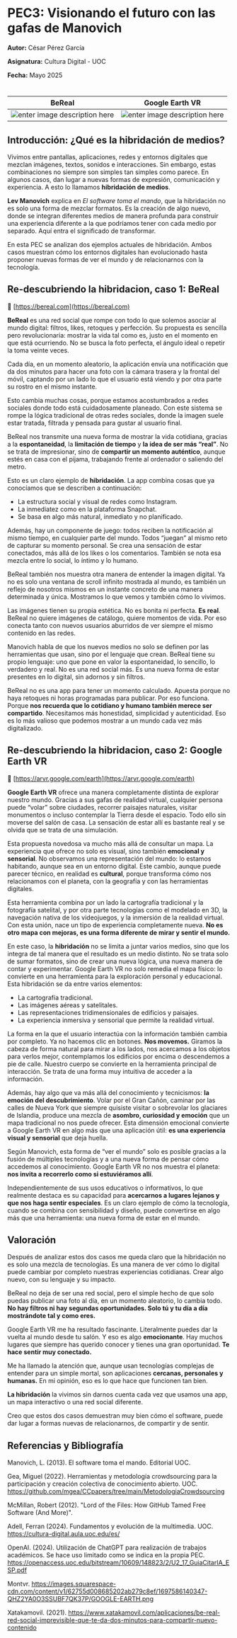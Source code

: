 # PEC3: Visionando el futuro con las gafas de Manovich 

**Autor:** César Pérez García

**Asignatura:** Cultura Digital - UOC

**Fecha:** Mayo 2025

#

|BeReal|Google Earth VR|
|--|--|
|![enter image description here](https://i.blogs.es/b00764/bereal-red-social-4/1366_2000.jpg)|![enter image description here](https://images.squarespace-cdn.com/content/v1/62755d008685202ab279c8ef/1697586140347-QHZ2YA0O3SSUBF7QK37P/GOOGLE-EARTH.png)|



## Introducción: ¿Qué es la hibridación de medios?

Vivimos entre pantallas, aplicaciones, redes y entornos digitales que mezclan imágenes, textos, sonidos e interacciones. Sin embargo, estas combinaciones no siempre son simples tan simples como parece. En algunos casos, dan lugar a nuevas formas de expresión, comunicación y experiencia. A esto lo llamamos **hibridación de medios**.

**Lev Manovich** explica en *El software toma el mando*, que la hibridación no es solo una forma de mezclar formatos. Es la creación de algo nuevo, donde se integran diferentes medios de manera profunda para construir una experiencia diferente a la que podríamos tener con cada medio por separado. Aquí entra el significado de transformar.

En esta PEC se analizan dos ejemplos actuales de hibridación. Ambos casos muestran cómo los entornos digitales han evolucionado hasta proponer nuevas formas de ver el mundo y de relacionarnos con la tecnología.



## Re-descubriendo la hibridacion, caso 1: BeReal
🔗 [https://bereal.com](https://bereal.com)

**BeReal** es una red social que rompe con todo lo que solemos asociar al mundo digital: filtros, likes, retoques y perfección. Su propuesta es sencilla pero revolucionaria: mostrar la vida tal como es, justo en el momento en que está ocurriendo. No se busca la foto perfecta, el ángulo ideal o repetir la toma veinte veces.

Cada día, en un momento aleatorio, la aplicación envía una notificación que da dos minutos para hacer una foto con la cámara trasera y la frontal del móvil, captando por un lado lo que el usuario está viendo y por otra parte su rostro en el mismo instante.

Esto cambia muchas cosas, porque estamos acostumbrados a redes sociales donde todo está cuidadosamente planeado. Con este sistema se rompe la lógica tradicional de otras redes sociales, donde la imagen suele estar tratada, filtrada y pensada para gustar al usuario final.

BeReal nos transmite una nueva forma de mostrar la vida cotidiana, gracias a la **espontaneidad**, la **limitación de tiempo** y **la idea de ser más “real”**. No se trata de impresionar, sino de **compartir un momento auténtico**, aunque estés en casa con el pijama, trabajando frente al ordenador o saliendo del metro.

Esto es un claro ejemplo de **hibridación**. La app combina cosas que ya conocíamos que se describen a continuación:

-   La estructura social y visual de redes como Instagram.
-   La inmediatez como en la plataforma Snapchat.
-   Se basa en algo más natural, inmediato y no planificado.

Además, hay un componente de juego: todos reciben la notificación al mismo tiempo, en cualquier parte del mundo. Todos “juegan” al mismo reto de capturar su momento personal. Se crea una sensación de estar conectados, más allá de los likes o los comentarios. También se nota esa mezcla entre lo social, lo íntimo y lo humano.

BeReal también nos muestra otra manera de entender la imagen digital. Ya no es solo una ventana de scroll infinito mostrada al mundo, es también un reflejo de nosotros mismos en un instante concreto de una manera determinada y única. Mostramos lo que vemos y también cómo lo vivimos.

Las imágenes tienen su propia estética. No es bonita ni perfecta. **Es real**. BeReal no quiere imágenes de catálogo, quiere momentos de vida. Por eso conecta tanto con nuevos usuarios aburridos de ver siempre el mismo contenido en las redes.

Manovich habla de que los nuevos medios no solo se definen por las herramientas que usan, sino por el lenguaje que crean. BeReal tiene su propio lenguaje: uno que pone en valor la espontaneidad, lo sencillo, lo verdadero y real. No es una red social más. Es una nueva forma de estar presentes en lo digital, sin adornos y sin filtros.

BeReal no es una app para tener un momento calculado. Apuesta porque no haya retoques ni horas programadas para publicar. Por eso funciona. Porque **nos recuerda que lo cotidiano y humano también merece ser compartido**. Necesitamos más honestidad, simplicidad y autenticidad. Eso es lo más valioso que podemos mostrar a un mundo cada vez más digitalizado.


## Re-descubriendo la hibridacion, caso 2: Google Earth VR  
🔗 [https://arvr.google.com/earth](https://arvr.google.com/earth)


**Google Earth VR** ofrece una manera completamente distinta de explorar nuestro mundo. Gracias a sus gafas de realidad virtual, cualquier persona puede “volar” sobre ciudades, recorrer paisajes naturales, visitar monumentos o incluso contemplar la Tierra desde el espacio. Todo ello sin moverse del salón de casa. La sensación de estar allí es bastante real y se olvida que se trata de una simulación.

Esta propuesta novedosa va mucho más allá de consultar un mapa. La experiencia que ofrece no solo es visual, sino también **emocional y sensorial**. No observamos una representación del mundo: lo estamos habitando, aunque sea en un entorno digital. Este cambio, aunque puede parecer técnico, en realidad es **cultural**, porque transforma cómo nos relacionamos con el planeta, con la geografía y con las herramientas digitales.

Esta herramienta combina por un lado la cartografía tradicional y la fotografía satelital, y por otra parte tecnologías como el modelado en 3D, la navegación nativa de los videojuegos, y la inmersión de la realidad virtual. Con esta unión, nace un tipo de experiencia completamente nueva. **No es otro mapa con mejoras, es una forma diferente de mirar y sentir el mundo.**

En este caso, la **hibridación** no se limita a juntar varios medios, sino que los integra de tal manera que el resultado es un medio distinto. No se trata solo de sumar formatos, sino de crear una nueva lógica, una nueva manera de contar y experimentar. Google Earth VR no solo remedia el mapa físico: lo convierte en una herramienta para la exploración personal y educacional. Esta hibridación se da entre varios elementos:

-   La cartografía tradicional.
-   Las imágenes aéreas y satelitales.
-   Las representaciones tridimensionales de edificios y paisajes.
-   La experiencia inmersiva y sensorial que permite la realidad virtual.

La forma en la que el usuario interactúa con la información también cambia por completo. Ya no hacemos clic en botones. **Nos movemos.** Giramos la cabeza de forma natural para mirar a los lados, nos acercamos a los objetos para verlos mejor, contemplamos los edificios por encima o descendemos a pie de calle. Nuestro cuerpo se convierte en la herramienta principal de interacción. Se trata de una forma muy intuitiva de acceder a la información.

Además, hay algo que va más allá del conocimiento y tecnicismos: **la emoción del descubrimiento**. Volar por el Gran Cañón, caminar por las calles de Nueva York que siempre quisiste visitar o sobrevolar los glaciares de Islandia, produce una mezcla de **asombro, curiosidad y emoción** que un mapa tradicional no nos puede ofrecer. Esta dimensión emocional convierte a Google Earth VR en algo más que una aplicación útil: **es una experiencia visual y sensorial** que deja huella.

Según Manovich, esta forma de “ver el mundo” solo es posible gracias a la fusión de múltiples tecnologías y a una nueva forma de pensar cómo accedemos al conocimiento. Google Earth VR no nos muestra el planeta: **nos invita a recorrerlo como si estuviéramos allí**.

Independientemente de sus usos educativos o informativos, lo que realmente destaca es su capacidad para **acercarnos a lugares lejanos y que nos haga sentir especiales**. Es un claro ejemplo de cómo la tecnología, cuando se combina con sensibilidad y diseño, puede convertirse en algo más que una herramienta: una nueva forma de estar en el mundo.


## Valoración

Después de analizar estos dos casos me queda claro que la hibridación no es solo una mezcla de tecnologías. Es una manera de ver cómo lo digital puede cambiar por completo nuestras experiencias cotidianas. Crear algo nuevo, con su lenguaje y su impacto.

BeReal no deja de ser una red social, pero el simple hecho de que solo puedas publicar una foto al día, en un momento aleatorio, lo cambia todo. **No hay filtros ni hay segundas oportunidades. Solo tú y tu día a día mostrándote tal y como eres.**

Google Earth VR me ha resultado fascinante. Literalmente puedes dar la vuelta al mundo desde tu salón. Y eso es algo **emocionante**. Hay muchos lugares que siempre has querido conocer y tienes una gran oportunidad. **Te hace sentir muy conectado.**

Me ha llamado la atención que, aunque usan tecnologías complejas de entender para un simple mortal, son aplicaciones **cercanas, personales y humanas.** En mi opinión, eso es lo que hace que funcionen tan bien.

**La hibridación** la vivimos sin darnos cuenta cada vez que usamos una app, un mapa interactivo o una red social diferente.

Creo que estos dos casos demuestran muy bien cómo el software, puede dar lugar a formas nuevas de relacionarnos, de compartir y de sentir.


## Referencias y Bibliografía

Manovich, L. (2013). El software toma el mando. Editorial UOC.

Gea, Miguel (2022). Herramientas y metodología crowdsourcing para la participación y creación colectiva de conocimiento abierto. UOC. https://github.com/mgea/CCpapers/tree/main/MetodologiaCrowdsourcing

McMillan, Robert (2012). "Lord of the Files: How GitHub Tamed Free Software (And More)".

Adell, Ferran (2024). Fundamentos y evolución de la multimedia. UOC. https://cultura-digital.aula.uoc.edu/es/

OpenAI. (2024). Utilización de ChatGPT para realización de trabajos académicos. Se hace uso limitado como se indica en la propia PEC. https://openaccess.uoc.edu/bitstream/10609/148823/2/U2_17_GuiaCitarIA_ESP.pdf

Montvr. https://images.squarespace-cdn.com/content/v1/62755d008685202ab279c8ef/1697586140347-QHZ2YA0O3SSUBF7QK37P/GOOGLE-EARTH.png

Xatakamovil. (2021). https://www.xatakamovil.com/aplicaciones/be-real-red-social-imprevisible-que-te-da-dos-minutos-para-compartir-nuevo-contenido

